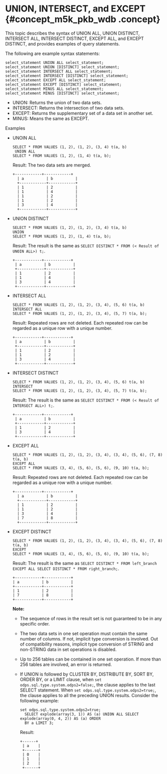 # UNION, INTERSECT, and EXCEPT {#concept_m5k_pkb_wdb .concept}

This topic describes the syntax of UNION ALL, UNION DISTINCT, INTERSECT ALL, INTERSECT DISTINCT, EXCEPT ALL, and EXCEPT DISTINCT, and provides examples of query statements.

The following are example syntax statements:

```
select_statement UNION ALL select_statement;
select_statement UNION [DISTINCT] select_statement;
select_statement INTERSECT ALL select_statement;
select_statement INTERSECT [DISTINCT] select_statement;
select_statement EXCEPT ALL select_statement;
select_statement EXCEPT [DISTINCT] select_statement;
select_statement MINUS ALL select_statement;
select_statement MINUS [DISTINCT] select_statement;
```

-   UNION: Returns the union of two data sets.
-   INTERSECT: Returns the intersection of two data sets.
-   EXCEPT: Returns the supplementary set of a data set in another set.
-   MINUS: Means the same as EXCEPT.

Examples

-   UNOIN ALL

    ```
    SELECT * FROM VALUES (1, 2), (1, 2), (3, 4) t(a, b) 
     UNION ALL 
    SELECT * FROM VALUES (1, 2), (1, 4) t(a, b);
    ```

    Result: The two data sets are merged.

    ```
    +------------+------------+
      | a          | b          |
      +------------+------------+
      | 1          | 2          |
      | 1          | 4          |
      | 1          | 2          |
      | 1          | 2          |
      | 3          | 4          |
      +------------+------------+
    ```

-   UNION DISTINCT

    ```
    SELECT * FROM VALUES (1, 2), (1, 2), (3, 4) t(a, b) 
    UNION 
    SELECT * FROM VALUES (1, 2), (1, 4) t(a, b);
    ```

    Result: The result is the same as `SELECT DISTINCT * FROM (< Result of UNOIN ALL>) t;`.

    ```
    +------------+------------+
     | a          | b          |
     +------------+------------+
     | 1          | 2          |
     | 1          | 4          |
     | 3          | 4          |
     +------------+------------+
    ```

-   INTERSECT ALL

    ```
    SELECT * FROM VALUES (1, 2), (1, 2), (3, 4), (5, 6) t(a, b) 
    INTERSECT ALL 
    SELECT * FROM VALUES (1, 2), (1, 2), (3, 4), (5, 7) t(a, b);
    ```

    Result: Repeated rows are not deleted. Each repeated row can be regarded as a unique row with a unique number.

    ```
    +------------+------------+
     | a          | b          |
     +------------+------------+
     | 1          | 2          |
     | 1          | 2          |
     | 3          | 4          |
     +------------+------------+
    ```

-   INTERSECT DISTINCT

    ```
    SELECT * FROM VALUES (1, 2), (1, 2), (3, 4), (5, 6) t(a, b) 
    INTERSECT 
    SELECT * FROM VALUES (1, 2), (1, 2), (3, 4), (5, 7) t(a, b);
    ```

    Result: The result is the same as `SELECT DISTINCT * FROM (< Result of INTERSECT ALL>) t;`.

    ```
    +------------+------------+
     | a          | b          |
     +------------+------------+
     | 1          | 2          |
     | 3          | 4          |
     +------------+------------+
    ```

-   EXCEPT ALL

    ```
    SELECT * FROM VALUES (1, 2), (1, 2), (3, 4), (3, 4), (5, 6), (7, 8) t(a, b) 
    EXCEPT ALL 
    SELECT * FROM VALUES (3, 4), (5, 6), (5, 6), (9, 10) t(a, b);
    ```

    Result: Repeated rows are not deleted. Each repeated row can be regarded as a unique row with a unique number.

    ```
    +------------+------------+
      | a          | b          |
      +------------+------------+
      | 1          | 2          |
      | 1          | 2          |
      | 3          | 4          |
      | 7          | 8          |
      +------------+------------+
    ```

-   EXCEPT DISTINCT

    ```
    SELECT * FROM VALUES (1, 2), (1, 2), (3, 4), (3, 4), (5, 6), (7, 8) t(a, b) 
    EXCEPT
    SELECT * FROM VALUES (3, 4), (5, 6), (5, 6), (9, 10) t(a, b);
    ```

    Result: The result is the same as `SELECT DISTINCT * FROM left_branch EXCEPT ALL SELECT DISTINCT * FROM right_branch;`.

    ```
    +------------+------------+
    | a          | b          |
    +------------+------------+
    | 1          | 2          |
    | 7          | 8          |
    +------------+------------+
    ```

    **Note:** 

    -   The sequence of rows in the result set is not guaranteed to be in any specific order.
    -   The two data sets in one set operation must contain the same number of columns. If not, implicit type conversion is involved. Out of compatibility reasons, implicit type conversion of STRING and non-STRING data in set operations is disabled.
    -   Up to 256 tables can be contained in one set operation. If more than 256 tables are involved, an error is returned.
    -   If UNION is followed by CLUSTER BY, DISTRIBUTE BY, SORT BY, ORDER BY, or a LIMIT clause, when `set odps.sql.type.system.odps2=false;`, the clause applies to the last SELECT statement. When `set odps.sql.type.system.odps2=true;`, the clause applies to all the preceding UNION results. Consider the following example:

        ```
        set odps.sql.type.system.odps2=true;
          SELECT explode(array(3, 1)) AS (a) UNION ALL SELECT explode(array(0, 4, 2)) AS (a) ORDER 
          BY a LIMIT 3;
        ```

        Result:

        ```
        +------+
         | a    |
         +------+
         | 0    |
         | 1    |
         | 2    |
         +------+
        ```


